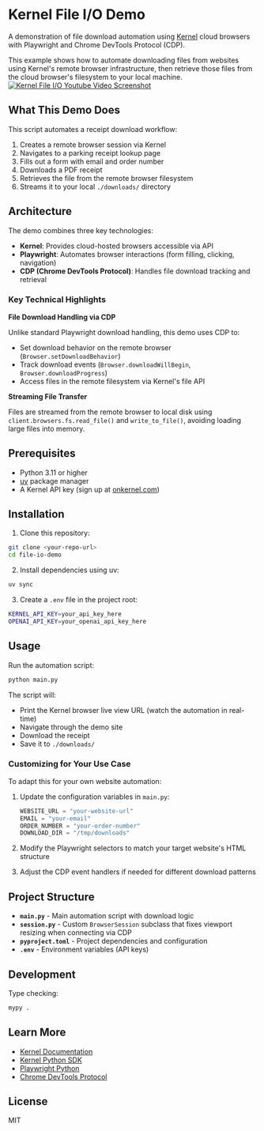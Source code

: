 # Kernel File I/O Demo

A demonstration of file download automation using [Kernel](https://onkernel.com) cloud browsers with Playwright and Chrome DevTools Protocol (CDP).

This example shows how to automate downloading files from websites using Kernel's remote browser infrastructure, then retrieve those files from the cloud browser's filesystem to your local machine.
[![Kernel File I/O Youtube Video Screenshot](https://github.com/user-attachments/assets/44e168e6-5392-4002-85fc-59618684b92b)](https://www.youtube.com/watch?v=zJWSa-Eqbfs)

## What This Demo Does

This script automates a receipt download workflow:

1. Creates a remote browser session via Kernel
2. Navigates to a parking receipt lookup page
3. Fills out a form with email and order number
4. Downloads a PDF receipt
5. Retrieves the file from the remote browser filesystem
6. Streams it to your local `./downloads/` directory

## Architecture

The demo combines three key technologies:

- **Kernel**: Provides cloud-hosted browsers accessible via API
- **Playwright**: Automates browser interactions (form filling, clicking, navigation)
- **CDP (Chrome DevTools Protocol)**: Handles file download tracking and retrieval

### Key Technical Highlights

**File Download Handling via CDP**

Unlike standard Playwright download handling, this demo uses CDP to:
- Set download behavior on the remote browser (`Browser.setDownloadBehavior`)
- Track download events (`Browser.downloadWillBegin`, `Browser.downloadProgress`)
- Access files in the remote filesystem via Kernel's file API

**Streaming File Transfer**

Files are streamed from the remote browser to local disk using `client.browsers.fs.read_file()` and `write_to_file()`, avoiding loading large files into memory.

## Prerequisites

- Python 3.11 or higher
- [uv](https://docs.astral.sh/uv/) package manager
- A Kernel API key (sign up at [onkernel.com](https://onkernel.com))

## Installation

1. Clone this repository:
```bash
git clone <your-repo-url>
cd file-io-demo
```

2. Install dependencies using uv:
```bash
uv sync
```

3. Create a `.env` file in the project root:
```bash
KERNEL_API_KEY=your_api_key_here
OPENAI_API_KEY=your_openai_api_key_here
```

## Usage

Run the automation script:

```bash
python main.py
```

The script will:
- Print the Kernel browser live view URL (watch the automation in real-time)
- Navigate through the demo site
- Download the receipt
- Save it to `./downloads/`

### Customizing for Your Use Case

To adapt this for your own website automation:

1. Update the configuration variables in `main.py`:
   ```python
   WEBSITE_URL = "your-website-url"
   EMAIL = "your-email"
   ORDER_NUMBER = "your-order-number"
   DOWNLOAD_DIR = "/tmp/downloads"
   ```

2. Modify the Playwright selectors to match your target website's HTML structure

3. Adjust the CDP event handlers if needed for different download patterns

## Project Structure

- **`main.py`** - Main automation script with download logic
- **`session.py`** - Custom `BrowserSession` subclass that fixes viewport resizing when connecting via CDP
- **`pyproject.toml`** - Project dependencies and configuration
- **`.env`** - Environment variables (API keys)

## Development

Type checking:
```bash
mypy .
```

## Learn More

- [Kernel Documentation](https://docs.onkernel.com)
- [Kernel Python SDK](https://github.com/onkernel/kernel-python-sdk)
- [Playwright Python](https://playwright.dev/python/)
- [Chrome DevTools Protocol](https://chromedevtools.github.io/devtools-protocol/)

## License

MIT
